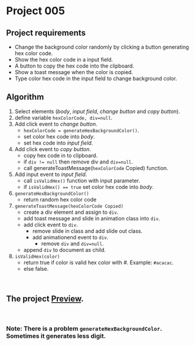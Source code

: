 # Project 005

## Project requirements
- Change the background color randomly by clicking a button generating hex color code.
- Show the hex color code in a input field.
- A button to copy the hex code into the clipboard.
- Show a toast message when the color is copied.
- Type color hex code in the input field to change background color.

## Algorithm
1. Select elements (*body*, *input field*, *change button* and *copy button*).
2. define variable `hexColorCode, div=null`.
3. Add click event to *change button*.
   - `hexColorCode = generateHexBackgroundColor()`.
   - set color hex code into *body*.
   - set hex code into *input field*.
4. Add click event to *copy button*.
   - copy hex code in to clipboard.
   - if `div != null` then remove div and `div=null`.
   - call generateToastMessage(`hexColorCode` Copied) function.
5. Add input event to *input field*.
   - call `isValidHex()` function with input parameter.
   - if `isValidHex() == true` set color hex code into *body*.
6. `generateHexBackgroundColor()`
   - return random hex color code
7. `generateToastMessage(hexColorCode Copied)`
   - create a div element and assign to `div`.
   - add toast message and slide in animation class into `div`.
   - add click event to `div`.
     - remove slide in class and add slide out class.
     - add animationend event to `div`.
       - remove `div` and `div=null`.
   - append `div` to document as child.
8. `isValidHex(color)`
   - return true if color is valid hex color with #. Example: `#acacac`.
   - else false.

<br />

## The project [Preview](https://raw.githack.com/StepAsideLiL/js-dom/main/src/project005/index.html).

<br />

### Note: There is a problem    `generateHexBackgroundColor`. Sometimes it generates less digit.